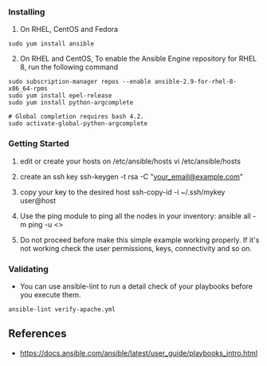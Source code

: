 

### Installing

1) On RHEL, CentOS and Fedora
```
sudo yum install ansible
```

2) On RHEL and CentOS, To enable the Ansible Engine repository for RHEL 8, run the following command
```
sudo subscription-manager repos --enable ansible-2.9-for-rhel-8-x86_64-rpms
sudo yum install epel-release
sudo yum install python-argcomplete

# Global completion requires bash 4.2.
sudo activate-global-python-argcomplete
```

### Getting Started

1) edit or create your hosts on /etc/ansible/hosts
vi /etc/ansible/hosts

2) create an ssh key
ssh-keygen -t rsa -C "your_email@example.com"

3) copy your key to the desired host
ssh-copy-id -i ~/.ssh/mykey user@host

4) Use the ping module to ping all the nodes in your inventory:
ansible all -m ping -u <<user>>

5) Do not proceed before make this simple example working properly. If it's not working check the user permissions, keys, connectivity and so on.

### Validating

- You can use ansible-lint to run a detail check of your playbooks before you execute them.
```
ansible-lint verify-apache.yml
```

## References
- https://docs.ansible.com/ansible/latest/user_guide/playbooks_intro.html